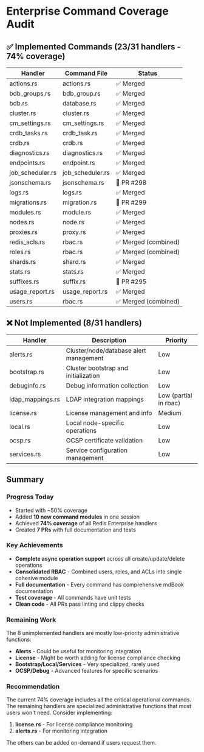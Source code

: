 # Enterprise Command Coverage Audit

## ✅ Implemented Commands (23/31 handlers - 74% coverage)

| Handler | Command File | Status |
|---------|-------------|---------|
| actions.rs | actions.rs | ✅ Merged |
| bdb_groups.rs | bdb_group.rs | ✅ Merged |
| bdb.rs | database.rs | ✅ Merged |
| cluster.rs | cluster.rs | ✅ Merged |
| cm_settings.rs | cm_settings.rs | ✅ Merged |
| crdb_tasks.rs | crdb_task.rs | ✅ Merged |
| crdb.rs | crdb.rs | ✅ Merged |
| diagnostics.rs | diagnostics.rs | ✅ Merged |
| endpoints.rs | endpoint.rs | ✅ Merged |
| job_scheduler.rs | job_scheduler.rs | ✅ Merged |
| jsonschema.rs | jsonschema.rs | 🔄 PR #298 |
| logs.rs | logs.rs | ✅ Merged |
| migrations.rs | migration.rs | 🔄 PR #299 |
| modules.rs | module.rs | ✅ Merged |
| nodes.rs | node.rs | ✅ Merged |
| proxies.rs | proxy.rs | ✅ Merged |
| redis_acls.rs | rbac.rs | ✅ Merged (combined) |
| roles.rs | rbac.rs | ✅ Merged (combined) |
| shards.rs | shard.rs | ✅ Merged |
| stats.rs | stats.rs | ✅ Merged |
| suffixes.rs | suffix.rs | 🔄 PR #295 |
| usage_report.rs | usage_report.rs | ✅ Merged |
| users.rs | rbac.rs | ✅ Merged (combined) |

## ❌ Not Implemented (8/31 handlers)

| Handler | Description | Priority |
|---------|-------------|----------|
| alerts.rs | Cluster/node/database alert management | Low |
| bootstrap.rs | Cluster bootstrap and initialization | Low |
| debuginfo.rs | Debug information collection | Low |
| ldap_mappings.rs | LDAP integration mappings | Low (partial in rbac) |
| license.rs | License management and info | Medium |
| local.rs | Local node-specific operations | Low |
| ocsp.rs | OCSP certificate validation | Low |
| services.rs | Service configuration management | Low |

## Summary

### Progress Today
- Started with ~50% coverage
- Added **10 new command modules** in one session
- Achieved **74% coverage** of all Redis Enterprise handlers
- Created **7 PRs** with full documentation and tests

### Key Achievements
- **Complete async operation support** across all create/update/delete operations
- **Consolidated RBAC** - Combined users, roles, and ACLs into single cohesive module
- **Full documentation** - Every command has comprehensive mdBook documentation
- **Test coverage** - All commands have unit tests
- **Clean code** - All PRs pass linting and clippy checks

### Remaining Work
The 8 unimplemented handlers are mostly low-priority administrative functions:
- **Alerts** - Could be useful for monitoring integration
- **License** - Might be worth adding for license compliance checking
- **Bootstrap/Local/Services** - Very specialized, rarely used
- **OCSP/Debug** - Advanced features for specific scenarios

### Recommendation
The current 74% coverage includes all the critical operational commands. The remaining handlers are specialized administrative functions that most users won't need. Consider implementing:
1. **license.rs** - For license compliance monitoring
2. **alerts.rs** - For monitoring integration

The others can be added on-demand if users request them.